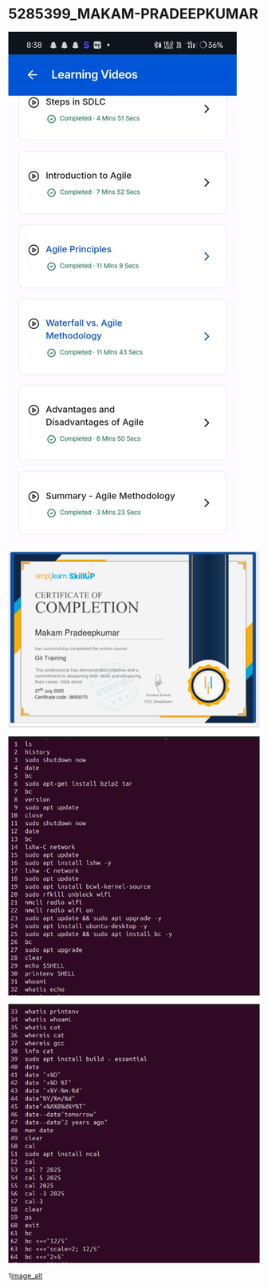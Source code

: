 # 5285399_MAKAM-PRADEEPKUMAR

![image alt](https://github.com/MakamPradeepkumar/5285399_MAKAM-PRADEEPKUMAR/blob/6dbe7e23dfee33ac933fa7ab592cc3c13058eddb/Agile_certificate.jpg)

![image alt](https://github.com/MakamPradeepkumar/5285399_MAKAM-PRADEEPKUMAR/blob/main/Screenshot%202025-07-27%20143350.png?raw=true)

![image_alt](https://github.com/MakamPradeepkumar/5285399_MAKAM-PRADEEPKUMAR/blob/main/WhatsApp%20Image%202025-07-30%20at%2022.58.08_37cd5443.jpg?raw=true)

![image_alt](https://github.com/MakamPradeepkumar/5285399_MAKAM-PRADEEPKUMAR/blob/main/WhatsApp%20Image%202025-07-30%20at%2022.58.08_42e5ad62.jpg?raw=true)

1[image_alt](https://github.com/MakamPradeepkumar/5285399_MAKAM-PRADEEPKUMAR/blob/main/WhatsApp%20Image%202025-07-30%20at%2022.58.08_078c3de1.jpg?raw=true)

